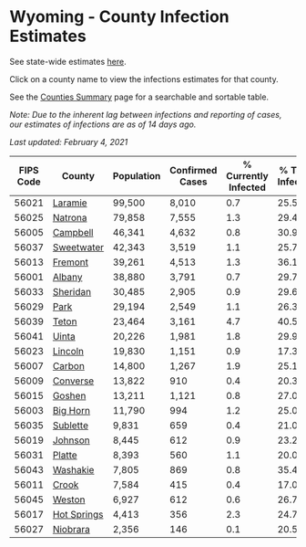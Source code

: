 # Wyoming - County Infection Estimates

See state-wide estimates [here](/infections/us-wy).

Click on a county name to view the infections estimates for that county.

See the [Counties Summary](/infections/summary-counties) page for a searchable and sortable table.

*Note: Due to the inherent lag between infections and reporting of cases, our estimates of infections are as of 14 days ago.*

*Last updated: February 4, 2021*

|   FIPS Code |                     County |   Population |   Confirmed Cases |   % Currently Infected |   % Total Infected |
|-------------|----------------------------|--------------|-------------------|------------------------|--------------------|
|       56021 |         [Laramie](laramie) |       99,500 |             8,010 |                    0.7 |               25.5 |
|       56025 |         [Natrona](natrona) |       79,858 |             7,555 |                    1.3 |               29.4 |
|       56005 |       [Campbell](campbell) |       46,341 |             4,632 |                    0.8 |               30.9 |
|       56037 |   [Sweetwater](sweetwater) |       42,343 |             3,519 |                    1.1 |               25.7 |
|       56013 |         [Fremont](fremont) |       39,261 |             4,513 |                    1.3 |               36.1 |
|       56001 |           [Albany](albany) |       38,880 |             3,791 |                    0.7 |               29.7 |
|       56033 |       [Sheridan](sheridan) |       30,485 |             2,905 |                    0.9 |               29.6 |
|       56029 |               [Park](park) |       29,194 |             2,549 |                    1.1 |               26.3 |
|       56039 |             [Teton](teton) |       23,464 |             3,161 |                    4.7 |               40.5 |
|       56041 |             [Uinta](uinta) |       20,226 |             1,981 |                    1.8 |               29.9 |
|       56023 |         [Lincoln](lincoln) |       19,830 |             1,151 |                    0.9 |               17.3 |
|       56007 |           [Carbon](carbon) |       14,800 |             1,267 |                    1.9 |               25.1 |
|       56009 |       [Converse](converse) |       13,822 |               910 |                    0.4 |               20.3 |
|       56015 |           [Goshen](goshen) |       13,211 |             1,121 |                    0.8 |               27.0 |
|       56003 |       [Big Horn](big-horn) |       11,790 |               994 |                    1.2 |               25.0 |
|       56035 |       [Sublette](sublette) |        9,831 |               659 |                    0.4 |               21.0 |
|       56019 |         [Johnson](johnson) |        8,445 |               612 |                    0.9 |               23.2 |
|       56031 |           [Platte](platte) |        8,393 |               560 |                    1.1 |               20.0 |
|       56043 |       [Washakie](washakie) |        7,805 |               869 |                    0.8 |               35.4 |
|       56011 |             [Crook](crook) |        7,584 |               415 |                    0.4 |               17.0 |
|       56045 |           [Weston](weston) |        6,927 |               612 |                    0.6 |               26.7 |
|       56017 | [Hot Springs](hot-springs) |        4,413 |               356 |                    2.3 |               24.7 |
|       56027 |       [Niobrara](niobrara) |        2,356 |               146 |                    0.1 |               20.5 |